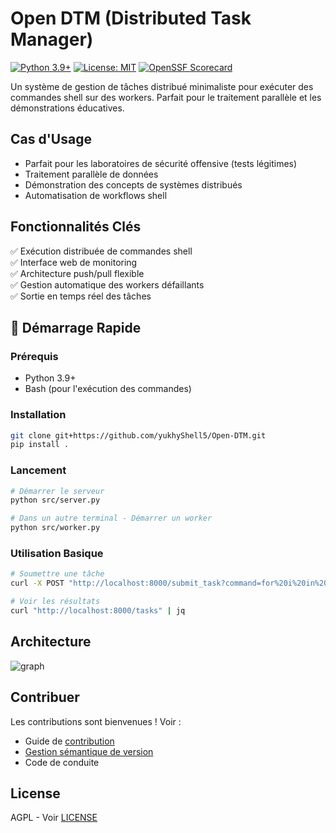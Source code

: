 # Open DTM (Distributed Task Manager)

[![Python 3.9+](https://img.shields.io/badge/python-3.9+-blue.svg)](https://www.python.org/downloads/)
[![License: MIT](https://img.shields.io/badge/License-MIT-yellow.svg)](https://opensource.org/licenses/MIT)
[![OpenSSF Scorecard](https://api.securityscorecards.dev/projects/github.com/votrecompte/distributed-task-manager/badge)](https://securityscorecards.dev/viewer/?uri=github.com/votrecompte/distributed-task-manager)

Un système de gestion de tâches distribué minimaliste pour exécuter des commandes shell sur des workers. Parfait pour le traitement parallèle et les démonstrations éducatives.


## Cas d'Usage
- Parfait pour les laboratoires de sécurité offensive (tests légitimes)
- Traitement parallèle de données
- Démonstration des concepts de systèmes distribués
- Automatisation de workflows shell

## Fonctionnalités Clés
✅ Exécution distribuée de commandes shell  
✅ Interface web de monitoring  
✅ Architecture push/pull flexible  
✅ Gestion automatique des workers défaillants  
✅ Sortie en temps réel des tâches  

## 🚀 Démarrage Rapide

### Prérequis
- Python 3.9+
- Bash (pour l'exécution des commandes)

### Installation
```bash
git clone git+https://github.com/yukhyShell5/Open-DTM.git
pip install .
```

### Lancement
```bash
# Démarrer le serveur
python src/server.py

# Dans un autre terminal - Démarrer un worker
python src/worker.py
```

### Utilisation Basique
```bash
# Soumettre une tâche
curl -X POST "http://localhost:8000/submit_task?command=for%20i%20in%20{1..5}%3B%20do%20echo%20%22Step%20%24i%22%3B%20sleep%201%3B%20done"

# Voir les résultats
curl "http://localhost:8000/tasks" | jq
```

## Architecture
![graph](https://mermaid.ink/img/pako:eNqNkD1vgzAQhv8Kupkg29QxeOiSDF0iVWqlShWLU18AEWxkbKkt8N_rQD_W3nSv7nnva4I3qxEk1E4NTfJ8rEwS43Bt0fhkt7ufn8K5b_2cnJRRNbqt_i1W4DGM0ajGbpyTF-s6dPQ_ENugTazMAyrnz6j8-DsN0rhYq0F6FzCFHl2vbhKmm7sC32CPFciYauW6CiqzRM-gzKu1_Y_N2VA3IC_qOkYVBq08HlsVT_5D0Gh0BxuMB0lpvvYAOcE7SLYvs70oKCG84GUueAofIHlGSlqUglBSkJyxfEnhcx1KspJxTjkjvLwToiAiBdStt-60_Xp9-fIFdpJ2eA?type=png)

## Contribuer
Les contributions sont bienvenues ! Voir :

- Guide de [contribution](CONTRIBUTING.md)
- [Gestion sémantique de version](https://semver.org/lang/fr/)
- Code de conduite

## License
AGPL - Voir [LICENSE](LICENSE)